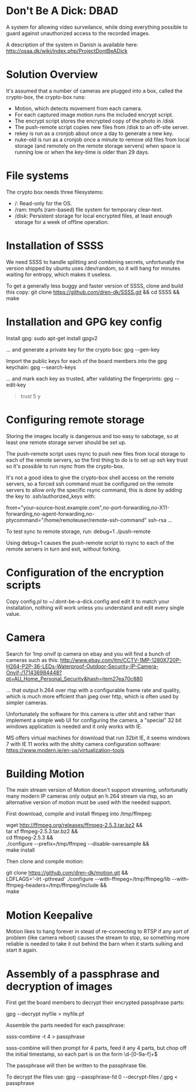 Don't Be A Dick: DBAD
=====================

A system for allowing video surveilance, while doing everything possible to
guard against unauthorized access to the recorded images.

A description of the system in Danish is available here:
http://osaa.dk/wiki/index.php/ProjectDontBeADick

Solution Overview
=================

It's assumed that a number of cameras are plugged into a box, called the crypto-box,
the crypto-box runs:

* Motion, which detects movement from each camera.
* For each captured image motion runs the included encrypt script.
* The encrypt script stores the encrypted copy of the photo in /disk
* The push-remote script copies new files from /disk to an off-site server.
* rekey is run as a cronjob about once a day to generate a new key.
* nuke-old is run as a cronjob once a minute to remove old files from local storage (and remotely on the remote storage servers) when space is running low or when the key-time is older than 29 days.


File systems
============

The crypto box needs three filesystems:

* /: Read-only for the OS.
* /ram: tmpfs (ram-based) file system for temporary clear-text.
* /disk: Persistent storage for local encrypted files, at least enough storage for a week of offline operation.  



Installation of SSSS
====================

We need SSSS to handle splitting and combining secrets, unfortunatly
the version shipped by ubuntu uses /dev/random, so it will hang for minutes
waiting for entropy, which makes it useless.

To get a generally less buggy and faster version of SSSS, clone and build this copy:
git clone https://github.com/dren-dk/SSSS.git && cd SSSS && make


Installation and GPG key config
===============================

Install gpg:
 sudo apt-get install gpgv2

...  and generate a private key for the crypto box:
 gpg --gen-key


Import the public keys for each of the board members into the gpg keychain:
 gpg --search-keys <email>

... and mark each key as trusted, after validating the fingerprints:
 gpg --edit-key <email>
  > trust
  > 5
  > y


Configuring remote storage
==========================

Storing the images locally is dangerous and too easy to sabotage, so at least one
remote storage server should be set up.

The push-remote script uses rsync to push new files from local storage to each of
the remote servers, so the first thing to do is to set up ssh key trust so
it's possible to run rsync from the crypto-box.

It's not a good idea to give the crypto-box shell access on the remote servers,
so a forced ssh command must be configured on the remote servers to allow only
the specific rsync command, this is done by adding the key to .ssh/authorized_keys with:

from="your-source-host.example.com",no-port-forwarding,no-X11-forwarding,no-agent-forwarding,no-ptycommand="/home/remoteuser/remote-ssh-command" ssh-rsa ... 

To test sync to remote storage, run:
debug=1 ./push-remote

Using debug=1 causes the push-remote script to rsync to each of the remote servers in turn and exit, without forking.


Configuration of the encryption scripts
=======================================
 
Copy config.pl to ~/.dont-be-a-dick.config and edit it to match your installation,
nothing will work unless you understand and edit every single value.


Camera
======

Search for 1mp onvif ip camera on ebay and you will find a bunch of cameras such as this: 
http://www.ebay.com/itm/CCTV-1MP-1280X720P-H264-P2P-36-LEDs-Waterproof-Outdoor-Security-IP-Camera-Onvif-/171436984448?pt=AU_Home_Personal_Security&hash=item27ea70c880

... that output h.264 over rtsp with a configurable frame rate and quality, which is much more effcient than
jpeg over http, which is often used by simpler cameras.

Unfortunately the software for this camera is utter shit and rather than implement a simple web UI for configuring
the camera, a "special" 32 bit windows application is needed and it only works with IE.

MS offers virtual machines for download that run 32bit IE, it seems windows 7 with IE 11 works with the shitty
camera configuration software: 
https://www.modern.ie/en-us/virtualization-tools


Building Motion
===============

The main stream version of Motion doesn't support streaming, unfortunatly many modern IP cameras only output
an h.264 stream via rtsp, so an alternative version of motion must be used with the needed support.


First download, compile and install ffmpeg into /tmp/ffmpeg:

wget http://ffmpeg.org/releases/ffmpeg-2.5.3.tar.bz2 && \
tar xf ffmpeg-2.5.3.tar.bz2 && \
cd ffmpeg-2.5.3 && \
./configure --prefix=/tmp/ffmpeg --disable-swresample && \
make install


Then clone and compile motion:

git clone https://github.com/dren-dk/motion.git && \
LDFLAGS='-lrt -pthread' ./configure --with-ffmpeg=/tmp/ffmpeg/lib --with-ffmpeg-headers=/tmp/ffmpeg/include && \
make


Motion Keepalive
================

Motion likes to hang forever in stead of re-connecting to RTSP if any sort of problem (like camera reboot)
causes the stream to stop, so something more reliable is needed to take it out behind the barn when
it starts sulking and start it again.



Assembly of a passphrase and decryption of images
=================================================

First get the board members to decrypt their encrypted passphrase parts:

gpg --decrypt myfile > myfile.pf


Assemble the parts needed for each passphrase:

ssss-combine -t 4 > passphrase

ssss-combine will then prompt for 4 parts, feed it any 4 parts, but chop off the initial timestamp,
so each part is on the form \d-[0-9a-f]+$

The passphrase will then be written to the passphrase file.

To decrypt the files use:
gpg --passphrase-fd 0 --decrypt-files */*.gpg  < passphrase



